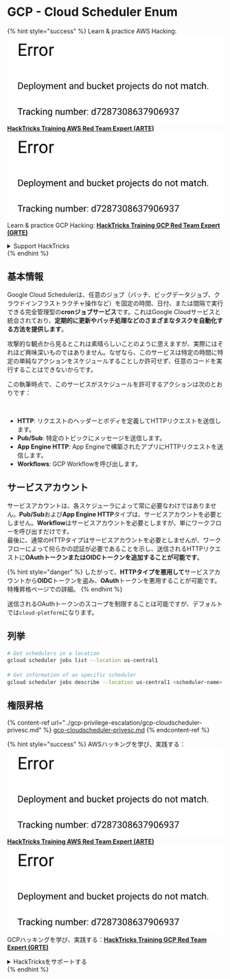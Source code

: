 # GCP - Cloud Scheduler Enum

{% hint style="success" %}
Learn & practice AWS Hacking:<img src="../../../.gitbook/assets/image (1) (1).png" alt="" data-size="line">[**HackTricks Training AWS Red Team Expert (ARTE)**](https://training.hacktricks.xyz/courses/arte)<img src="../../../.gitbook/assets/image (1) (1).png" alt="" data-size="line">\
Learn & practice GCP Hacking: <img src="../../../.gitbook/assets/image (2).png" alt="" data-size="line">[**HackTricks Training GCP Red Team Expert (GRTE)**<img src="../../../.gitbook/assets/image (2).png" alt="" data-size="line">](https://training.hacktricks.xyz/courses/grte)

<details>

<summary>Support HackTricks</summary>

* Check the [**subscription plans**](https://github.com/sponsors/carlospolop)!
* **Join the** 💬 [**Discord group**](https://discord.gg/hRep4RUj7f) or the [**telegram group**](https://t.me/peass) or **follow** us on **Twitter** 🐦 [**@hacktricks\_live**](https://twitter.com/hacktricks\_live)**.**
* **Share hacking tricks by submitting PRs to the** [**HackTricks**](https://github.com/carlospolop/hacktricks) and [**HackTricks Cloud**](https://github.com/carlospolop/hacktricks-cloud) github repos.

</details>
{% endhint %}

## 基本情報

Google Cloud Schedulerは、任意のジョブ（バッチ、ビッグデータジョブ、クラウドインフラストラクチャ操作など）を固定の時間、日付、または間隔で実行できる完全管理型の**cronジョブサービス**です。これはGoogle Cloudサービスと統合されており、**定期的に更新やバッチ処理などのさまざまなタスクを自動化する方法を提供します**。

攻撃的な観点から見るとこれは素晴らしいことのように思えますが、実際にはそれほど興味深いものではありません。なぜなら、このサービスは特定の時間に特定の単純なアクションをスケジュールすることしか許可せず、任意のコードを実行することはできないからです。

この執筆時点で、このサービスがスケジュールを許可するアクションは次のとおりです：

<figure><img src="../../../.gitbook/assets/image (347).png" alt="" width="563"><figcaption></figcaption></figure>

* **HTTP**: リクエストのヘッダーとボディを定義してHTTPリクエストを送信します。
* **Pub/Sub**: 特定のトピックにメッセージを送信します。
* **App Engine HTTP**: App Engineで構築されたアプリにHTTPリクエストを送信します。
* **Workflows**: GCP Workflowを呼び出します。

## サービスアカウント

サービスアカウントは、各スケジューラによって常に必要なわけではありません。**Pub/Sub**および**App Engine HTTP**タイプは、サービスアカウントを必要としません。**Workflow**はサービスアカウントを必要としますが、単にワークフローを呼び出すだけです。\
最後に、通常のHTTPタイプはサービスアカウントを必要としませんが、ワークフローによって何らかの認証が必要であることを示し、送信されるHTTPリクエストに**OAuthトークンまたはOIDCトークンを追加することが可能です**。

{% hint style="danger" %}
したがって、**HTTPタイプを悪用して**サービスアカウントから**OIDC**トークンを盗み、**OAuth**トークンを悪用することが可能です。特権昇格ページでの詳細。
{% endhint %}

送信されるOAuthトークンのスコープを制限することは可能ですが、デフォルトでは`cloud-platform`になります。

## 列挙
```bash
# Get schedulers in a location
gcloud scheduler jobs list --location us-central1

# Get information of an specific scheduler
gcloud scheduler jobs describe --location us-central1 <scheduler-name>
```
## 権限昇格

{% content-ref url="../gcp-privilege-escalation/gcp-cloudscheduler-privesc.md" %}
[gcp-cloudscheduler-privesc.md](../gcp-privilege-escalation/gcp-cloudscheduler-privesc.md)
{% endcontent-ref %}

{% hint style="success" %}
AWSハッキングを学び、実践する：<img src="../../../.gitbook/assets/image (1) (1).png" alt="" data-size="line">[**HackTricks Training AWS Red Team Expert (ARTE)**](https://training.hacktricks.xyz/courses/arte)<img src="../../../.gitbook/assets/image (1) (1).png" alt="" data-size="line">\
GCPハッキングを学び、実践する：<img src="../../../.gitbook/assets/image (2).png" alt="" data-size="line">[**HackTricks Training GCP Red Team Expert (GRTE)**<img src="../../../.gitbook/assets/image (2).png" alt="" data-size="line">](https://training.hacktricks.xyz/courses/grte)

<details>

<summary>HackTricksをサポートする</summary>

* [**サブスクリプションプラン**](https://github.com/sponsors/carlospolop)を確認してください！
* **💬 [**Discordグループ**](https://discord.gg/hRep4RUj7f)または[**Telegramグループ**](https://t.me/peass)に参加するか、**Twitter** 🐦 [**@hacktricks\_live**](https://twitter.com/hacktricks\_live)**をフォローしてください。**
* **[**HackTricks**](https://github.com/carlospolop/hacktricks)および[**HackTricks Cloud**](https://github.com/carlospolop/hacktricks-cloud)のGitHubリポジトリにPRを提出してハッキングトリックを共有してください。**

</details>
{% endhint %}

